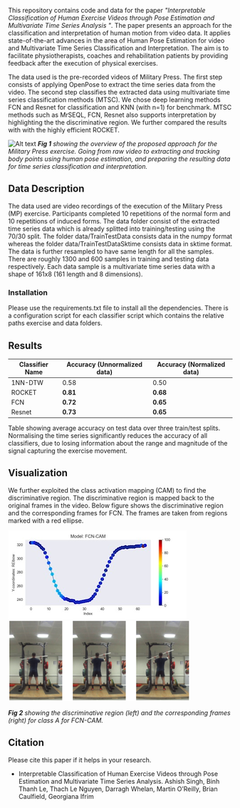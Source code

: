 This repository contains code and data for the paper *"Interpretable Classification of Human Exercise Videos through Pose Estimation and Multivariate Time Series Analysis
"*. The paper presents an approach for the classification and interpretation
of human motion from video data. It applies state-of-the-art advances in
the area of Human Pose Estimation for video and Multivariate Time Series Classification
and Interpretation. The aim is to facilitate physiotherapists, coaches and rehabilitation
patients by providing feedback after the execution of physical exercises. 

The data used is the pre-recorded videos of Military Press. The first step consists of applying
OpenPose to extract the time series data from the video. The second step
classifies the extracted data using multivariate time series classification methods (MTSC). 
We chose deep learning methods FCN and Resnet for classification and KNN (with n=1) for benchmark. 
MTSC methods such as MrSEQL, FCN, Resnet also supports interpretation 
by highlighting the the discriminative region. We further compared the results with 
with the highly efficient ROCKET.

![Alt text](figs/overview.png?raw=true)
<em>**Fig 1** showing the overview of the proposed approach for the Military Press exercise. Going from raw video to
extracting and tracking body points using human pose estimation, and preparing the resulting data for
time series classification and interpretation.</em>

## Data Description
The data used are video recordings of the execution of the Military Press (MP) exercise.
Participants completed 10 repetitions of the normal form and 10 repetitions of induced forms. 
The data folder consist of the extracted time series data which is already splitted into training/testing using the 70/30 split.
The folder data/TrainTestData consists data in the numpy format whereas the folder data/TrainTestDataSktime consists data in sktime format.
The data is further resampled to have same length for all the samples.
There are roughly 1300 and 600 samples in training
and testing data respectively. Each data sample is a multivariate time series data with a
shape of 161x8 (161 length and 8 dimensions).

### Installation
Please use the requirements.txt file to install all the dependencies. There is a configuration script for each 
classifier script which contains the relative paths exercise and data folders.


## Results
Classifier Name | Accuracy (Unnormalized data) | Accuracy (Normalized data)
--------------- | -----------------------------| ---------------
1NN-DTW | 0.58 | 0.50 
ROCKET | **0.81** | **0.68**
FCN | **0.72** | **0.65**
Resnet | **0.73** | **0.65**

Table showing average accuracy on test data over three train/test splits. Normalising the time series
significantly reduces the accuracy of all classifiers, due to losing information about the range and
magnitude of the signal capturing the exercise movement.

## Visualization
We further exploited the class activation mapping (CAM) to find the discriminative region.
The discriminative region is mapped back to the original frames in the video. Below figure
shows the discriminative region and the corresponding frames for
FCN. The frames are taken from regions marked with a red ellipse.

![Alt](figs/fcn_region2.jpg) ![Alt](figs/fcn_frame.png)

<em>**Fig 2** showing the discriminative region (left) and the corresponding frames (right) 
for class A for FCN-CAM. </em>

## Citation
Please cite this paper if it helps in your research.

* Interpretable Classification of Human Exercise Videos
through Pose Estimation and Multivariate Time Series Analysis.
Ashish Singh, Binh Thanh Le, Thach Le Nguyen, Darragh Whelan,
Martin O’Reilly, Brian Caulfield, Georgiana Ifrim

